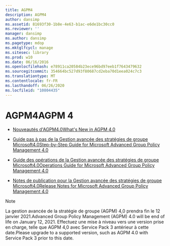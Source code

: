 ```yaml
---
title: AGPM4
description: AGPM4
author: dansimp
ms.assetid: 81693f30-1b8e-4e63-b1ac-e6de1bc30cc0
ms.reviewer: ''
manager: dansimp
ms.author: dansimp
ms.pagetype: mdop
ms.mktglfcycl: manage
ms.sitesec: library
ms.prod: w10
ms.date: 06/16/2016
ms.openlocfilehash: e78911ca20584b23ece96bd97eeb1f7643479632
ms.sourcegitcommit: 354664bc527d93f80687cd2eba70d1eea024c7c3
ms.translationtype: MT
ms.contentlocale: fr-FR
ms.lasthandoff: 06/26/2020
ms.locfileid: "10804435"
---
```

# <span data-ttu-id="9d3cf-103">AGPM4</span><span class="sxs-lookup"><span data-stu-id="9d3cf-103">AGPM 4</span></span>


-   [<span data-ttu-id="9d3cf-104">Nouveautés d'AGPM4.0</span><span class="sxs-lookup"><span data-stu-id="9d3cf-104">What's New in AGPM 4.0</span></span>](whats-new-in-agpm-40.md)

-   [<span data-ttu-id="9d3cf-105">Guide pas à pas de la Gestion avancée des stratégies de groupe Microsoft4.0</span><span class="sxs-lookup"><span data-stu-id="9d3cf-105">Step-by-Step Guide for Microsoft Advanced Group Policy Management 4.0</span></span>](step-by-step-guide-for-microsoft-advanced-group-policy-management-40.md)

-   [<span data-ttu-id="9d3cf-106">Guide des opérations de la Gestion avancée des stratégies de groupe Microsoft4.0</span><span class="sxs-lookup"><span data-stu-id="9d3cf-106">Operations Guide for Microsoft Advanced Group Policy Management 4.0</span></span>](operations-guide-for-microsoft-advanced-group-policy-management-40.md)

-   [<span data-ttu-id="9d3cf-107">Notes de publication pour la Gestion avancée des stratégies de groupe Microsoft4.0</span><span class="sxs-lookup"><span data-stu-id="9d3cf-107">Release Notes for Microsoft Advanced Group Policy Management 4.0</span></span>](release-notes-for-microsoft-advanced-group-policy-management-40.md)

> [!NOTE]
> <span data-ttu-id="9d3cf-108">La gestion avancée de la stratégie de groupe (AGPM) 4,0 prendra fin le 12 janvier 2021.</span><span class="sxs-lookup"><span data-stu-id="9d3cf-108">Advanced Group Policy Management (AGPM) 4.0 will be end of life on January 12, 2021.</span></span> <span data-ttu-id="9d3cf-109">Effectuez une mise à niveau vers une version prise en charge, telle que AGPM 4,0 avec Service Pack 3 antérieur à cette date.</span><span class="sxs-lookup"><span data-stu-id="9d3cf-109">Please upgrade to a supported version, such as AGPM 4.0 with Service Pack 3 prior to this date.</span></span>

 





